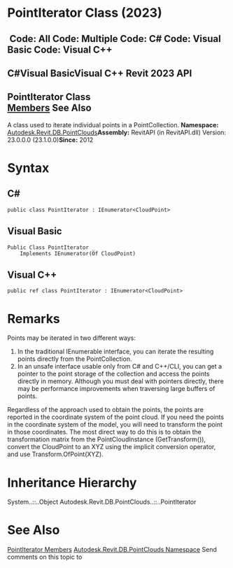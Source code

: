 # PointIterator Class (2023)

﻿
 Code: All Code: Multiple Code: C# Code: Visual Basic Code: Visual C++   
---  
C#Visual BasicVisual C++
Revit 2023 API  
---  
PointIterator Class  
[Members](d8679d65-7a3f-01c1-4c76-e0421fe7f02b.md "PointIterator Members") See Also  
---  
A class used to iterate individual points in a PointCollection. 
**Namespace:** [Autodesk.Revit.DB.PointClouds](5974062a-47d4-c7bb-16f2-d5dd193bd170.md "Autodesk.Revit.DB.PointClouds Namespace")**Assembly:** RevitAPI (in RevitAPI.dll) Version: 23.0.0.0 (23.1.0.0)**Since:** 2012 
# Syntax
C#  
---  
```text
public class PointIterator : IEnumerator<CloudPoint>
```
  
Visual Basic  
---  
```text
Public Class PointIterator _
	Implements IEnumerator(Of CloudPoint)
```
  
Visual C++  
---  
```text
public ref class PointIterator : IEnumerator<CloudPoint>
```
  
# Remarks
Points may be iterated in two different ways: 
  1. In the traditional IEnumerable interface, you can iterate the resulting points directly from the PointCollection.
  2. In an unsafe interface usable only from C# and C++/CLI, you can get a pointer to the point storage of the collection and access the points directly in memory. Although you must deal with pointers directly, there may be performance improvements when traversing large buffers of points.

Regardless of the approach used to obtain the points, the points are reported in the coordinate system of the point cloud. If you need the points in the coordinate system of the model, you will need to transform the point in those coordinates. The most direct way to do this is to obtain the transformation matrix from the PointCloudInstance (GetTransform()), convert the CloudPoint to an XYZ using the implicit conversion operator, and use Transform.OfPoint(XYZ). 
# Inheritance Hierarchy
System..::..Object Autodesk.Revit.DB.PointClouds..::..PointIterator
# See Also
[PointIterator Members](d8679d65-7a3f-01c1-4c76-e0421fe7f02b.md "PointIterator Members")
[Autodesk.Revit.DB.PointClouds Namespace](5974062a-47d4-c7bb-16f2-d5dd193bd170.md "Autodesk.Revit.DB.PointClouds Namespace")
Send comments on this topic to 